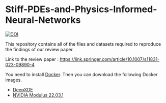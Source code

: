 # Stiff-PDEs-and-Physics-Informed-Neural-Networks

[![DOI](https://zenodo.org/badge/570563486.svg)](https://zenodo.org/badge/latestdoi/570563486)

This repository contains all of the files and datasets required to reproduce the findings of our review paper.

Link to the review paper : https://link.springer.com/article/10.1007/s11831-023-09890-4

You need to install [Docker](https://docs.docker.com/get-docker/). Then you can download the following Docker images.

 * [DeepXDE](https://deepxde.readthedocs.io/en/latest/user/installation.html#docker)
 * [NVIDIA Modulus 22.03.1](https://nvcr.io/nvidia/modulus/modulus:22.03.1)